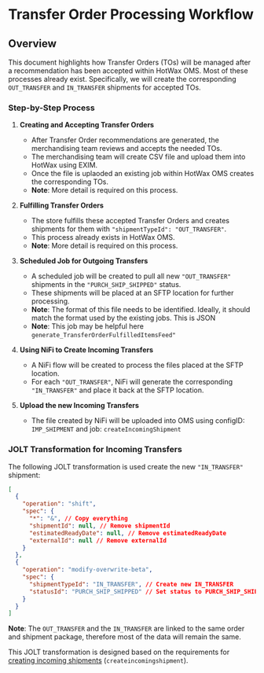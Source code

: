 # Transfer Order Processing Workflow

## Overview
This document highlights how Transfer Orders (TOs) will be managed after a recommendation has been accepted within HotWax OMS. Most of these processes already exist. Specifically, we will create the corresponding `OUT_TRANSFER` and `IN_TRANSFER` shipments for accepted TOs.

### Step-by-Step Process

1. **Creating and Accepting Transfer Orders**
   - After Transfer Order recommendations are generated, the merchandising team reviews and accepts the needed TOs.
   - The merchandising team will create CSV file and upload them into HotWax using EXIM.
   - Once the file is uplaoded an existing job within HotWax OMS creates the corresponding TOs.
   - **Note**: More detail is required on this process.

2. **Fulfilling Transfer Orders**
   - The store fulfills these accepted Transfer Orders and creates shipments for them with `"shipmentTypeId": "OUT_TRANSFER"`.
   - This process already exists in HotWax OMS.
   - **Note**: More detail is required on this process.

3. **Scheduled Job for Outgoing Transfers**
   - A scheduled job will be created to pull all new `"OUT_TRANSFER"` shipments in the `"PURCH_SHIP_SHIPPED"` status.
   - These shipments will be placed at an SFTP location for further processing.
   - **Note**: The format of this file needs to be identified. Ideally, it should match the format used by the existing jobs. This is JSON
   - **Note**: This job may be helpful here `generate_TransferOrderFulfilledItemsFeed"`

4. **Using NiFi to Create Incoming Transfers**
   - A NiFi flow will be created to process the files placed at the SFTP location.
   - For each `"OUT_TRANSFER"`, NiFi will generate the corresponding `"IN_TRANSFER"` and place it back at the SFTP location.

5. **Upload the new Incoming Transfers**
   - The file created by NiFi will be uploaded into OMS using configID: `IMP_SHIPMENT` and job: `createIncomingShipment` 

### JOLT Transformation for Incoming Transfers
The following JOLT transformation is used create the new `"IN_TRANSFER"` shipment:

```json
[
  {
    "operation": "shift",
    "spec": {
      "*": "&", // Copy everything
      "shipmentId": null, // Remove shipmentId
      "estimatedReadyDate": null, // Remove estimatedReadyDate
      "externalId": null // Remove externalId
    }
  },
  {
    "operation": "modify-overwrite-beta",
    "spec": {
      "shipmentTypeId": "IN_TRANSFER", // Create new IN_TRANSFER
      "statusId": "PURCH_SHIP_SHIPPED" // Set status to PURCH_SHIP_SHIPPED
    }
  }
]
```

**Note**: The `OUT_TRANSFER` and the `IN_TRANSFER` are linked to the same order and shipment package, therefore most of the data will remain the same.

This JOLT transformation is designed based on the requirements for [creating incoming shipments](https://docs.google.com/document/d/1hOK8CAYw2TpBYudrHVOrFc5EbcPQAns2xB-VaRLDlZU/edit?usp=sharing) (`createincomingshipment`).